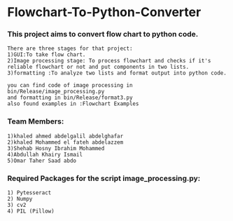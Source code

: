 # Flowchart-To-Python-Converter
 
### This project aims to convert flow chart to python code.

```
There are three stages for that project:
1)GUI:To take flow chart.
2)Image processing stage: To process flowchart and checks if it's reliable flowchart or not and put components in two lists.
3)formatting :To analyze two lists and format output into python code.

you can find code of image processing in bin/Release/image_processing.py
and formatting in bin/Release/format3.py
also found examples in :Flowchart Examples
```


### Team Members:

```
1)khaled ahmed abdelgalil abdelghafar
2)khaled Mohammed el fateh abdelazzem
3)Shehab Hosny Ibrahim Mohammed
4)Abdullah Khairy Ismail
5)Omar Taher Saad abdo
```


### Required Packages for the script image_processing.py:


```
1) Pytesseract
2) Numpy
3) cv2
4) PIL (Pillow)
```

